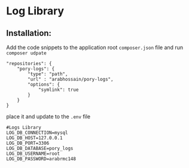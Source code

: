 # Log Library

## Installation:
Add the code snippets to the application root `composer.json` file and run `composer udpate`

    "repositories": {
        "pory-logs": {
            "type": "path",
            "url" : "arabhossain/pory-logs",
            "options": {
                "symlink": true
            }
        }
    }

place it and update to the `.env` file

    #Logs Library
    LOG_DB_CONNECTION=mysql
    LOG_DB_HOST=127.0.0.1
    LOG_DB_PORT=3306
    LOG_DB_DATABASE=pory_logs
    LOG_DB_USERNAME=root
    LOG_DB_PASSWORD=arabrmc148
